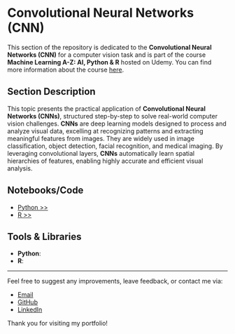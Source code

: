 # Convolutional Neural Networks (CNN)

This section of the repository is dedicated to the **Convolutional Neural Networks (CNN)** for a computer vision task and is part of the course **Machine Learning A-Z: AI, Python & R** hosted on Udemy. You can find more information about the course [here](https://www.udemy.com/course/machinelearning/).  

## **Section Description**  

This topic presents the practical application of **Convolutional Neural Networks (CNNs)**, structured step-by-step to solve real-world computer vision challenges. **CNNs** are deep learning models designed to process and analyze visual data, excelling at recognizing patterns and extracting meaningful features from images. They are widely used in image classification, object detection, facial recognition, and medical imaging. By leveraging convolutional layers, **CNNs** automatically learn spatial hierarchies of features, enabling highly accurate and efficient visual analysis.

## **Notebooks/Code**  

+ [Python >>](./01_CNN_py.ipynb)  
+ [R >>](./02_R/CNN_r.ipynb)  

## **Tools & Libraries**  

+ **Python**: 
+ **R**: 

---

Feel free to suggest any improvements, leave feedback, or contact me via:
- [Email](mailto:daluchki@gmail.com)
- [GitHub](https://github.com/daluchkin)
- [LinkedIn](https://www.linkedin.com/in/dmitry-luchkin/)

Thank you for visiting my portfolio!

